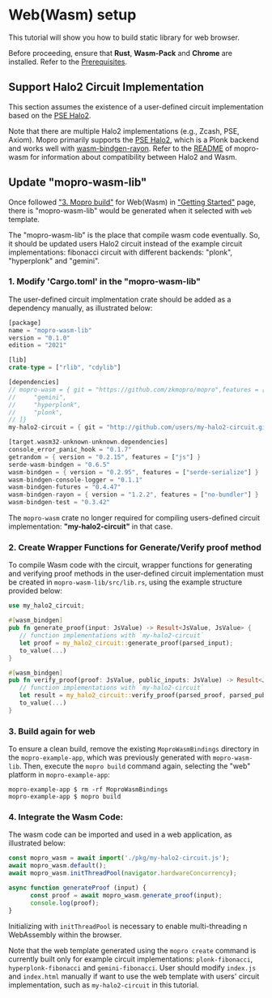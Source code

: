 # Web(Wasm) setup

This tutorial will show you how to build static library for web browser.

Before proceeding, ensure that **Rust**, **Wasm-Pack** and **Chrome** are installed. Refer to the [Prerequisites](/docs/prerequisites).

## Support Halo2 Circuit Implementation

This section assumes the existence of a user-defined circuit implementation based on the [PSE Halo2](https://github.com/privacy-scaling-explorations/halo2). 

Note that there are multiple Halo2 implementations (e.g., Zcash, PSE, Axiom). Mopro primarily supports the [PSE Halo2](https://github.com/privacy-scaling-explorations/halo2), which is a Plonk backend and works well with [wasm-bindgen-rayon](https://github.com/RReverser/wasm-bindgen-rayon). Refer to the [README](https://github.com/zkmopro/mopro/tree/main/mopro-wasm#introduction-to-wasm-compilation-with-halo2) of mopro-wasm for information about compatibility between Halo2 and Wasm.

## Update "mopro-wasm-lib"

Once followed ["3. Mopro build"](/docs/getting-started.md#3-build-bindings) for Web(Wasm) in ["Getting Started"](/docs/getting-started.md) page, there is "mopro-wasm-lib" would be generated when it selected with `web` template.

The "mopro-wasm-lib" is the place that compile wasm code eventually. So, it should be updated users Halo2 circuit instead of the example circuit implementations: fibonacci circuit with different backends: "plonk", "hyperplonk" and "gemini".

### 1. Modify 'Cargo.toml' in the "mopro-wasm-lib"

The user-defined circuit implmentation crate should be added as a dependency manually, as illustrated below:

```rust
[package]
name = "mopro-wasm-lib"
version = "0.1.0"
edition = "2021"

[lib]
crate-type = ["rlib", "cdylib"]

[dependencies]
// mopro-wasm = { git = "https://github.com/zkmopro/mopro",features = [
//     "gemini",
//     "hyperplonk",
//     "plonk",
// ]}
my-halo2-circuit = { git = "http://github.com/users/my-halo2-circuit.git" }

[target.wasm32-unknown-unknown.dependencies]
console_error_panic_hook = "0.1.7"
getrandom = { version = "0.2.15", features = ["js"] }
serde-wasm-bindgen = "0.6.5"
wasm-bindgen = { version = "0.2.95", features = ["serde-serialize"] }
wasm-bindgen-console-logger = "0.1.1"
wasm-bindgen-futures = "0.4.47"
wasm-bindgen-rayon = { version = "1.2.2", features = ["no-bundler"] }
wasm-bindgen-test = "0.3.42"

```

The `mopro-wasm` crate no longer required for compiling users-defined circuit implementation: **"my-halo2-circuit"** in that case.

### 2. Create Wrapper Functions for Generate/Verify proof method

To compile Wasm code with the circuit, wrapper functions for generating and verifying proof methods in the user-defined circuit implementation must be created in `mopro-wasm-lib/src/lib.rs`, using the example structure provided below:

```rust
use my_halo2_circuit;

#[wasm_bindgen]
pub fn generate_proof(input: JsValue) -> Result<JsValue, JsValue> {
   // function implementations with `my-halo2-circuit`
   let proof = my_halo2_circuit::generate_proof(parsed_input);
   to_value(...)
}

#[wasm_bindgen]
pub fn verify_proof(proof: JsValue, public_inputs: JsValue) -> Result<JsValue, JsValue> {
   // function implementations with `my-halo2-circuit`
   let result = my_halo2_circuit::verify_proof(parsed_proof, parsed_public_input);
   to_value(...)
}
```

### 3. Build again for web

To ensure a clean build, remove the existing `MoproWasmBindings` directory in the `mopro-example-app`, which was previously generated with `mopro-wasm-lib`.
Then, execute the `mopro build` command again, selecting the "web" platform in `mopro-example-app`:

```shell
mopro-example-app $ rm -rf MoproWasmBindings
mopro-example-app $ mopro build
```

### 4. **Integrate the Wasm Code**:

The wasm code can be imported and used in a web application, as illustrated below:

```javascript
const mopro_wasm = await import('./pkg/my-halo2-circuit.js');
await mopro_wasm.default();
await mopro_wasm.initThreadPool(navigator.hardwareConcurrency);

async function generateProof (input) {
      const proof = await mopro_wasm.generate_proof(input);
      console.log(proof);
}
```

Initializing with `initThreadPool` is necessary to enable multi-threading n WebAssembly within the browser.

Note that the web template generated using the `mopro create` command is currently built only for example circuit implementations: `plonk-fibonacci`, `hyperplonk-fibonacci` and `gemini-fibonacci`. User should modify `index.js` and `index.html` manually if want to use the web template with users' circuit implementation, such as `my-halo2-circuit` in this tutorial.